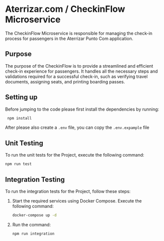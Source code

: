 # Aterrizar.com / CheckinFlow Microservice

The CheckinFlow Microservice is responsible for managing the check-in process for passengers in the Aterrizar Punto Com application.

## Purpose

The purpose of the CheckinFlow is to provide a streamlined and efficient check-in experience for passengers. It handles all the necessary steps and validations required for a successful check-in, such as verifying travel documents, assigning seats, and printing boarding passes.


## Setting up

Before jumping to the code please first install the dependencies by running:

```bash
 npm install
```

After please also create a `.env` file, you can copy the `.env.expample` file

## Unit Testing

To run the unit tests for the Project, execute the following command:

```bash
npm run test
```

## Integration Testing

To run the integration tests for the Project, follow these steps:

1. Start the required services using Docker Compose. Execute the following command:

   ```bash
   docker-compose up -d

2. Run the command:
   ```bash
   npm run integration

   